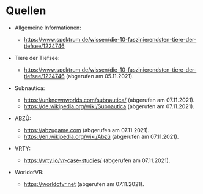 
# Quellen
* Allgemeine Informationen:
  * https://www.spektrum.de/wissen/die-10-faszinierendsten-tiere-der-tiefsee/1224746
* Tiere der Tiefsee:
  * https://www.spektrum.de/wissen/die-10-faszinierendsten-tiere-der-tiefsee/1224746
(abgerufen am 05.11.2021).

* Subnautica:	
  * https://unknownworlds.com/subnautica/  (abgerufen am 07.11.2021).
  * https://de.wikipedia.org/wiki/Subnautica
(abgerufen am 07.11.2021).


* ABZÙ:
  * https://abzugame.com
(abgerufen am 07.11.2021).
  * https://en.wikipedia.org/wiki/Abzû
(abgerufen am 07.11.2021).
* VRTY:
  * https://vrty.io/vr-case-studies/
(abgerufen am 07.11.2021).
* WorldofVR:
  * https://worldofvr.net
(abgerufen am 07.11.2021).

